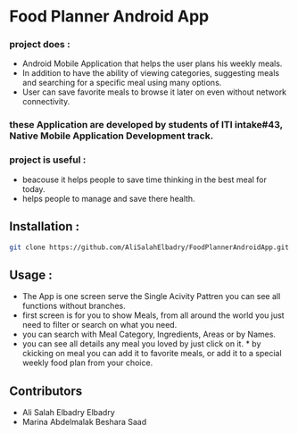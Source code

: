 # Food Planner Android App
### project does :
* Android Mobile Application that helps the user plans his weekly meals.
* In addition to have the ability of viewing categories, suggesting meals and searching for a specific meal using many options.
* User can save favorite meals to browse it later on even without network connectivity.

### these Application are developed by students of ITI intake#43, Native Mobile Application Development track.

### project is useful :
* beacouse it helps people to save time thinking in the best meal for today.
* helps people to manage and save there health.

## Installation :
```bash
git clone https://github.com/AliSalahElbadry/FoodPlannerAndroidApp.git
```

## Usage :
* The App is one screen serve the Single Acivity Pattren you can see all functions without branches.
 * first screen is for you to show Meals, from all around the world you just need to filter or search on what you need.
  * you can search with Meal Category, Ingredients, Areas or by Names.
   * you can see all details any meal you loved by just click on it.
    * by ckicking on meal you can add it to favorite meals, or add it to a special weekly food plan from your choice.

## Contributors

+ Ali Salah Elbadry Elbadry
+ Marina Abdelmalak Beshara Saad
